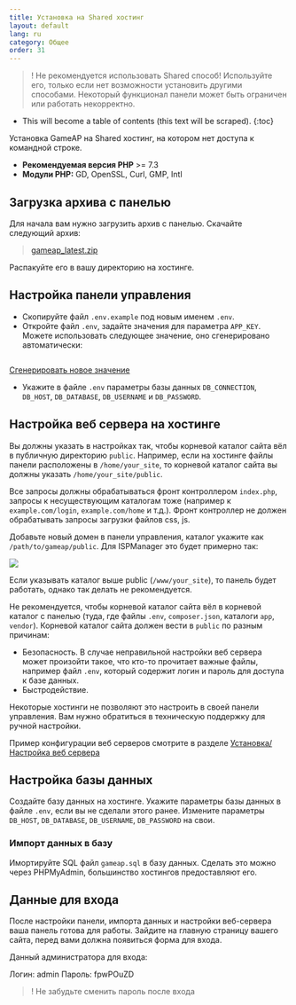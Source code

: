 ```yaml
---
title: Установка на Shared хостинг
layout: default
lang: ru
category: Общее
order: 31
---
```


>! Не рекомендуется использовать Shared способ! Используйте его, только если нет возможности установить другими способами. Некоторый функционал панели может быть ограничен или работать некорректно.

* This will become a table of contents (this text will be scraped).
{:toc}

Установка GameAP на Shared хостинг, на котором нет доступа к командной строке.

* **Рекомендуемая версия PHP** >= 7.3
* **Модули PHP:** GD, OpenSSL, Curl, GMP, Intl

## Загрузка архива с панелью

Для начала вам нужно загрузить архив с панелью.
Скачайте следующий архив:
> [gameap_latest.zip](http://www.gameap.ru/gameap_latest.zip)

Распакуйте его в вашу директорию на хостинге.

## Настройка панели управления

* Скопируйте файл `.env.example` под новым именем `.env`. 
* Откройте файл `.env`, задайте значения для параметра `APP_KEY`. Можете использовать следующее значение, оно сгенерировано
автоматически: 
<pre id="app-key"></pre>

<a href="#" onclick="generateAndPrintKey(); return false;">Сгенерировать новое значение</a>

<script>
function randomKey(length) {
   var result           = '';
   var characters       = 'ABCDEFGHIJKLMNOPQRSTUVWXYZabcdefghijklmnopqrstuvwxyz0123456789\\/!@#$%^&*()_-+=';
   var charactersLength = characters.length;
   for ( var i = 0; i < length; i++ ) {
      result += characters.charAt(Math.floor(Math.random() * charactersLength));
   }
   return result;
}

function generateAndPrintKey() {
    document.getElementById('app-key').innerHTML = "base64:" + btoa(randomKey(32));
}

generateAndPrintKey();

</script>

* Укажите в файле `.env` параметры базы данных `DB_CONNECTION`, `DB_HOST`, `DB_DATABASE`, `DB_USERNAME` и `DB_PASSWORD`.

## Настройка веб сервера на хостинге

Вы должны указать в настройках так, чтобы корневой каталог сайта вёл в публичную директорию `public`. Например, если на хостинге файлы панели расположены в `/home/your_site`, то корневой каталог сайта вы должны указать `/home/your_site/public`.

Все запросы должны обрабатываться фронт контроллером `index.php`, запросы к несуществующим каталогам тоже (например к `example.com/login`, `example.com/home` и т.д.). Фронт контроллер не должен обрабатывать запросы загрузки файлов css, js.

Добавьте новый домен в панели управления, каталог укажите как `/path/to/gameap/public`. Для ISPManager это будет примерно так:

![](/images/install/ispmanager_add_domain.png)

Если указывать каталог выше public (`/www/your_site`), то панель будет работать, однако так делать не рекомендуется.

Не рекомендуется, чтобы корневой каталог сайта вёл в корневой каталог с панелью (туда, где файлы `.env`, `composer.json`, каталоги `app`, `vendor`). Корневой каталог сайта должен вести в `public` по разным причинам:

* Безопасность. В случае неправильной настройки веб сервера может произойти такое, что кто-то прочитает важные файлы, например файл `.env`, который содержит логин и пароль для доступа к базе данных.
* Быстродействие.

Некоторые хостинги не позволяют это настроить в своей панели управления. Вам нужно обратиться в техническую поддержку для ручной настройки.

Пример конфигурации веб серверов смотрите в разделе [Установка/Настройка веб сервера](/ru/install.html#настройка-веб-сервера)

## Настройка базы данных

Создайте базу данных на хостинге. Укажите параметры базы данных в файле `.env`, если вы не сделали этого ранее. Измените
параметры `DB_HOST`, `DB_DATABASE`, `DB_USERNAME`, `DB_PASSWORD` на свои.

### Импорт данных в базу

Имортируйте SQL файл `gameap.sql` в базу данных. Сделать это можно через PHPMyAdmin, большинство хостингов предоставляют его.

## Данные для входа

После настройки панели, импорта данных и настройки веб-сервера ваша панель готова для работы. Зайдите на главную страницу вашего сайта, перед вами должна появиться форма для входа.

Данный администратора для входа:

Логин: admin
Пароль: fpwPOuZD

> ! Не забудьте сменить пароль после входа
